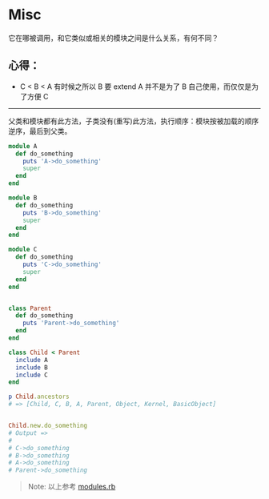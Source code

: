 # Misc

它在哪被调用，和它类似或相关的模块之间是什么关系，有何不同？

## 心得：

- C < B < A 有时候之所以 B 要 extend A 并不是为了 B 自己使用，而仅仅是为了方便 C

---

父类和模块都有此方法，子类没有(重写)此方法，执行顺序：模块按被加载的顺序逆序，最后到父类。

```ruby
module A
  def do_something
    puts 'A->do_something'
    super
  end
end

module B
  def do_something
    puts 'B->do_something'
    super
  end
end

module C
  def do_something
    puts 'C->do_something'
    super
  end
end


class Parent
  def do_something
    puts 'Parent->do_something'
  end
end

class Child < Parent
  include A
  include B
  include C
end

p Child.ancestors
# => [Child, C, B, A, Parent, Object, Kernel, BasicObject]


Child.new.do_something
# Output =>
#
# C->do_something
# B->do_something
# A->do_something
# Parent->do_something
```

> Note: 以上参考 [modules.rb](https://gist.github.com/andrewberls/8090332)